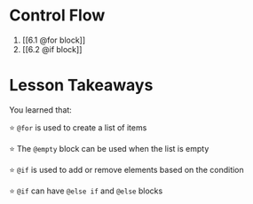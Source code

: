 # Control Flow

1. [[6.1 @for block]]
2. [[6.2 @if block]]


# Lesson Takeaways

You learned that:

⭐ `@for` is used to create a list of items

⭐ The `@empty` block can be used when the list is empty

⭐ `@if` is used to add or remove elements based on the condition

⭐ `@if` can have `@else if` and `@else` blocks